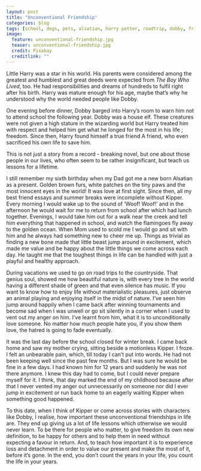 ```yaml
---
layout: post
title: "Unconventional Friendship"
categories: blog
tags: [school, dogs, pets, alsatian, harry potter, roadtrip, dobby, friendship, elf, trees, music, tournaments]
image:
  feature: unconventional-friendship.jpg
  teaser: unconventional-friendship.jpg
  credit: Pixabay
  creditlink: ""
---
```


Little Harry was a star in his world. His parents were considered among the greatest and humblest and great deeds were expected from _The Boy Who Lived_, too. He had responsibilities and dreams of hundreds to fulfil right after his birth. Harry was mature enough for his age, maybe that’s why he understood why the world needed people like Dobby.

One evening before dinner, Dobby barged into Harry’s room to warn him not to attend school the following year. Dobby was a house elf. These creatures were not given a high stature in the wizarding world but Harry treated him with respect and helped him get what he longed for the most in his life ; freedom. Since then, Harry found himself a true friend A friend, who even sacrificed his own life to save him.

This is not just a story from a record - breaking novel, but one about those people  in our lives, who often seem to be rather insignificant, but teach us lessons for a lifetime.

I still remember my sixth birthday when my Dad got me a new born Alsatian as a present. Golden brown furs, white patches on the tiny paws and the most innocent eyes in the world! It was love at first sight. Since then, all my best friend essays and summer breaks were incomplete without Kipper. Every morning I would wake up to the sound of ‘Woof! Woof!’ and in the afternoon he would wait for me to return from school after which  had lunch together. Evenings, I would take him out for a walk near the creek and tell him everything that happened in school, and watch the flamingoes fly away to the golden ocean. When Mom used to scold me I would go and sit with him and he always had something new to cheer me up. Things as trivial as finding a new bone made that little beast jump around in excitement, which made me value and be happy about the little things we come across each day. He taught me that the toughest things in life can be handled with just a playful and healthy approach.

During vacations we used to go on road trips to the countryside. That genius soul, showed me how beautiful nature is, with every tree in the world having a different shade of green and that even silence has music. If you want to know how to enjoy life without materialistic pleasures, just observe an animal playing and enjoying itself in the midst of nature. I’ve seen him jump around happily when I came back after winning tournaments and become sad when I was unwell or go sit silently in a corner when I used to vent out my anger on him. I’ve learnt from him, what it is to unconditionally love someone. No matter how much people hate you, if you show them love, the hatred is going to fade eventually.

It was the last day before the school closed for winter break. I came back home and saw my mother crying, sitting beside a motionless Kipper. I froze. I felt an unbearable pain, which, till today I can’t put into words. He had not been keeping well since the past few months. But I was sure he would be fine in a few days. I had known him for 12 years and suddenly he was not there anymore. I knew this day had to come, but I could never prepare myself for it. I think, that day marked the end of my childhood because after that I never vented my anger out unnecessarily on someone nor did I ever jump in excitement or run back home to an eagerly waiting Kipper when something good happened.

To this date, when I think of Kipper or come across stories with characters like Dobby, I realise, how important these unconventional friendships in life are. They end up giving us a lot of life lessons which otherwise we would never learn. To be there for people who matter, to give freedom its own new definition, to be happy for others and to help them in need without expecting a favour in return. And, to teach how important it is to experience loss and detachment in order to value our present and make the most of it, before it’s gone. In the end, you don’t count the years in your life, you count the life in your years.
